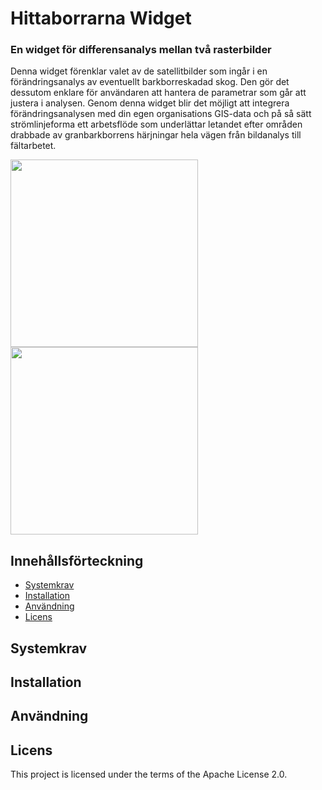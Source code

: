 # Hittaborrarna Widget

### En widget för differensanalys mellan två rasterbilder<br>
<p>Denna widget förenklar valet av de satellitbilder som ingår i en förändringsanalys av eventuellt barkborreskadad skog. Den gör det dessutom enklare för användaren att hantera de parametrar som går att justera i analysen. Genom denna widget blir det möjligt att integrera förändringsanalysen med din egen organisations GIS-data och på så sätt strömlinjeforma ett arbetsflöde som underlättar letandet efter områden drabbade av granbarkborrens härjningar hela vägen från bildanalys till fältarbetet.</p>
<p></p>

<img src="https://user-images.githubusercontent.com/26382924/84134312-ade42a00-aa48-11ea-998f-3645ad10d843.png" width="300px">
<img src="https://user-images.githubusercontent.com/26382924/84134904-8b9edc00-aa49-11ea-8403-d27d81596937.png" width="300px">

## Innehållsförteckning

- [Systemkrav](#systemkrav)
- [Installation](#installation)
- [Användning](#anvandning)
- [Licens](#licens)

## Systemkrav

## Installation

## Användning

## Licens

This project is licensed under the terms of the Apache License 2.0.
